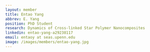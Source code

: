 ```yaml
---
layout: member
title: Entao Yang
abbrev: E. Yang
position: PhD Student
research: Dynamics of Cross-linked Star Polymer Nanocomposites
linkedin: entao-yang-a29238117
email: entaoy at seas.upenn.edu
image: /images/members/entao-yang.jpg
---
```

